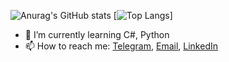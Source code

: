 

![Anurag's GitHub stats](https://github-readme-stats.vercel.app/api?username=PaShampusik&show_icons=true&theme=tokyonight)
[![Top Langs](https://github-readme-stats.vercel.app/api/top-langs/?username=PaShampusik&langs_count=3)]
- 🌱 I’m currently learning C#, Python
- 📫 How to reach me: [Telegram](https://t.me/PaShampusik), [Email](mailto:shchirovpavel@gmail.com), [LinkedIn](https://www.linkedin.com/in/pashampusik/)
